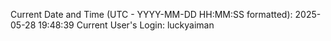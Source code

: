 Current Date and Time (UTC - YYYY-MM-DD HH:MM:SS formatted): 2025-05-28 19:48:39
Current User's Login: luckyaiman

